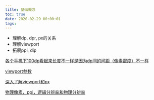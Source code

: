 ```yaml
---
title: 基础概念
toc: true
date: 2020-02-29 00:00:01
tags:
---
```


* 理解dp, dpr, px的关系
* 理解viewport
* 拓展ppi, dip


[各个手机下100dp看起来长度不一样是因为dp间的间距（像素密度）不一样](https://github.com/jawil/blog/issues/21)

[viewport参数](https://juejin.im/post/5bfa99e0e51d4555557d26c6)

[深入了解viewport和px](https://tgideas.qq.com/webplat/info/news_version3/804/7104/7106/m5723/201509/376281.shtml)

[物理像素，ppi，逻辑分辨率和物理分辨率](https://www.cnblogs.com/JuFoFu/p/7719823.html)




